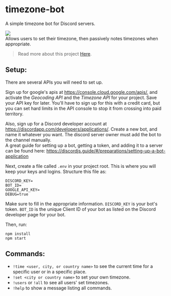 # timezone-bot
A simple timezone bot for Discord servers.  
  
![](https://www.jasperstephenson.com/posts/timezonebot/full/1.png)  
Allows users to set their timezone, then passively notes timezones when appropriate.  

> Read more about this project [Here](https://www.jasperstephenson.com/posts/timezonebot).

## Setup:

There are several APIs you will need to set up.

Sign up for google's apis at https://console.cloud.google.com/apis/, and activate the *Geocoding API* and the *Timezone API* for your project. Save your API key for later. You'll have to sign up for this with a credit card, but you can set hard limits in the API console to stop it from crossing into paid territory.

Also, sign up for a Discord developer account at https://discordapp.com/developers/applications/. Create a new bot, and name it whatever you want. The discord server owner must add the bot to the channel manually.  
A great guide for setting up a bot, getting a token, and adding it to a server can be found here: https://discordjs.guide/#/preparations/setting-up-a-bot-application

Next, create a file called `.env` in your project root. This is where you will keep your keys and logins. Structure this file as:
```
DISCORD_KEY=
BOT_ID=
GOOGLE_API_KEY=
DEBUG=true
```
Make sure to fill in the appropriate information.
`DISCORD_KEY` is your bot's token.
`BOT_ID` is the unique Client ID of your bot as listed on the Discord developer page for your bot.

Then, run:
```
npm install
npm start
```

## Commands:
- `!time <user, city, or country name>` to see the current time for a specific user or in a specific place.
- `!set <city or country name>` to set your own timezone.
- `!users` or `!all` to see all users' set timezones.
- `!help` to show a message listing all commands.
